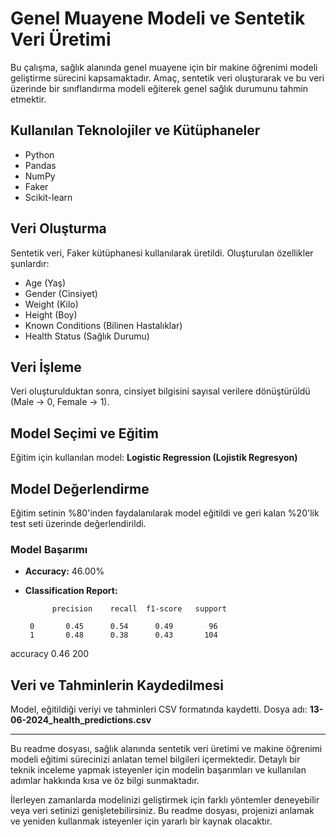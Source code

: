 # Genel Muayene Modeli ve Sentetik Veri Üretimi

Bu çalışma, sağlık alanında genel muayene için bir makine öğrenimi modeli geliştirme sürecini kapsamaktadır. Amaç, sentetik veri oluşturarak ve bu veri üzerinde bir sınıflandırma modeli eğiterek genel sağlık durumunu tahmin etmektir.

## Kullanılan Teknolojiler ve Kütüphaneler
- Python
- Pandas
- NumPy
- Faker
- Scikit-learn

## Veri Oluşturma
Sentetik veri, Faker kütüphanesi kullanılarak üretildi. Oluşturulan özellikler şunlardır:
- Age (Yaş)
- Gender (Cinsiyet)
- Weight (Kilo)
- Height (Boy)
- Known Conditions (Bilinen Hastalıklar)
- Health Status (Sağlık Durumu)

## Veri İşleme
Veri oluşturulduktan sonra, cinsiyet bilgisini sayısal verilere dönüştürüldü (Male -> 0, Female -> 1).

## Model Seçimi ve Eğitim
Eğitim için kullanılan model: **Logistic Regression (Lojistik Regresyon)**

## Model Değerlendirme
Eğitim setinin %80'inden faydalanılarak model eğitildi ve geri kalan %20'lik test seti üzerinde değerlendirildi.

### Model Başarımı
- **Accuracy:** 46.00%
- **Classification Report:**

            precision    recall  f1-score   support

       0       0.45      0.54      0.49        96
       1       0.48      0.38      0.43       104

accuracy                           0.46       200



## Veri ve Tahminlerin Kaydedilmesi
Model, eğitildiği veriyi ve tahminleri CSV formatında kaydetti. Dosya adı: **13-06-2024_health_predictions.csv**

---

Bu readme dosyası, sağlık alanında sentetik veri üretimi ve makine öğrenimi modeli eğitimi sürecinizi anlatan temel bilgileri içermektedir. Detaylı bir teknik inceleme yapmak isteyenler için modelin başarımları ve kullanılan adımlar hakkında kısa ve öz bilgi sunmaktadır.

İlerleyen zamanlarda modelinizi geliştirmek için farklı yöntemler deneyebilir veya veri setinizi genişletebilirsiniz. Bu readme dosyası, projenizi anlamak ve yeniden kullanmak isteyenler için yararlı bir kaynak olacaktır.
